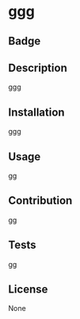 # ggg

  ## Badge
  

  ## Description

  ggg

  ## Installation

  ggg

  ## Usage

  gg

  ## Contribution 

  gg

  ## Tests
  gg

  ## License
  None
  
  